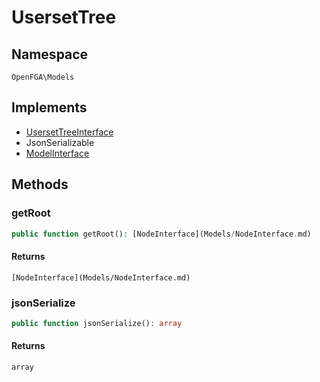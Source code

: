 # UsersetTree


## Namespace
`OpenFGA\Models`

## Implements
* [UsersetTreeInterface](Models/UsersetTreeInterface.md)
* JsonSerializable
* [ModelInterface](Models/ModelInterface.md)

## Methods
### getRoot

```php
public function getRoot(): [NodeInterface](Models/NodeInterface.md)
```



#### Returns
`[NodeInterface](Models/NodeInterface.md)` 

### jsonSerialize

```php
public function jsonSerialize(): array
```



#### Returns
`array` 

